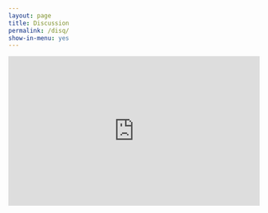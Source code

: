 ```yaml
---
layout: page
title: Discussion
permalink: /disq/
show-in-menu: yes
---
```


    
    
 <iframe src="https://yugn27.github.io/quiz/" style="width: 100%; height: 300px"
      frameborder="0">
